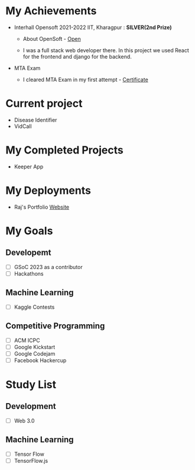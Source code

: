 # My Achievements

- Interhall Opensoft 2021-2022 IIT, Kharagpur : **SILVER(2nd Prize)**

  - About OpenSoft - [Open](https://wiki.metakgp.org/w/Open_Soft)

  - I was a full stack web developer there. In this project we used React for the frontend and django for the backend.
 
 - MTA Exam
   - I cleared MTA Exam in my first attempt - [Certificate](https://www.linkedin.com/posts/rajesh-kumar-singh-2933371aa_mta-introduction-to-programming-using-html-activity-6848102546028994560-tzkt?utm_source=linkedin_share&utm_medium=member_desktop_web)
 
 # Current project
 - Disease Identifier
 - VidCall
 
 # My Completed Projects
 - Keeper App
 
 # My Deployments
 - Raj's Portfolio [Website](https://luxury-dolphin-25de30.netlify.app)

# My Goals
## Developemt
- [ ] GSoC 2023 as a contributor
- [ ] Hackathons
## Machine Learning
- [ ] Kaggle Contests
## Competitive Programming
- [ ] ACM ICPC
- [ ] Google Kickstart
- [ ] Google Codejam
- [ ] Facebook Hackercup

# Study List
## Development
 - [ ] Web 3.0
## Machine Learning
 - [ ] Tensor Flow
 - [ ] TensorFlow.js
